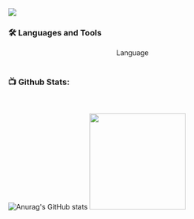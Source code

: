 <img src="https://capsule-render.vercel.app/api?type=wave&color=gradient&height=300&section=header&text=ohamin26&fontSize=60" />
<br>

### 🛠 Languages and Tools
<div align="center">
  Language
</div>

<br>

### 📺 Github Stats:
<br>

![Anurag's GitHub stats](https://github-readme-stats.vercel.app/api?username=ohamin26&show_icons=true&theme=prussian)
<img style="height:195px" src="https://github-readme-stats.vercel.app/api/top-langs/?username=ohamin26&layout=compact&theme=prussian&hide_border=true" />
